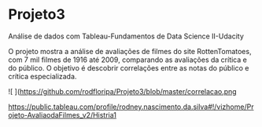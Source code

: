 # Projeto3
Análise de dados com Tableau-Fundamentos de Data Science II-Udacity

O projeto mostra a análise de avaliações de filmes do site RottenTomatoes, com 7 mil filmes de 1916 até 2009,
comparando as avaliações da crítica e do público. O objetivo é descobrir correlações entre as notas do público e 
crítica especializada.

![ ](https://github.com/rodfloripa/Projeto3/blob/master/correlacao.png

https://public.tableau.com/profile/rodney.nascimento.da.silva#!/vizhome/Projeto-AvaliaodaFilmes_v2/Histria1
